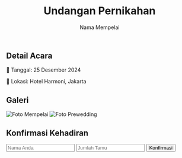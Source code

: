 <!DOCTYPE html>
<html lang="id">
<head>
  <meta charset="UTF-8">
  <meta name="viewport" content="width=device-width, initial-scale=1.0">
  <title>Undangan Pernikahan</title>
  <link rel="stylesheet" href="style.css">
</head>
<body>
  <div class="container">
    <header>
      <h1>Undangan Pernikahan</h1>
      <p>Nama Mempelai</p>
    </header>
    <section class="event-details">
      <h2>Detail Acara</h2>
      <p>📅 Tanggal: 25 Desember 2024</p>
      <p>📍 Lokasi: Hotel Harmoni, Jakarta</p>
    </section>
    <section class="gallery">
      <h2>Galeri</h2>
      <div class="images">
        <img src="foto1.jpg" alt="Foto Mempelai">
        <img src="foto2.jpg" alt="Foto Prewedding">
      </div>
    </section>
    <section class="rsvp">
      <h2>Konfirmasi Kehadiran</h2>
      <form id="rsvp-form">
        <input type="text" id="name" placeholder="Nama Anda" required>
        <input type="number" id="guests" placeholder="Jumlah Tamu" required>
        <button type="submit">Konfirmasi</button>
      </form>
    </section>
  </div>
  <script src="script.js"></script>
</body>
</html>
